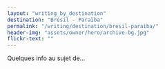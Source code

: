 ```yaml
---
layout: "writing_by_destination"
destination: "Brésil - Paraïba"
permalink: "/writing/destination/bresil-paraiba/"
header-img: "assets/owner/hero/archive-bg.jpg"
flickr-text: ""
---
```


Quelques info au sujet de...
